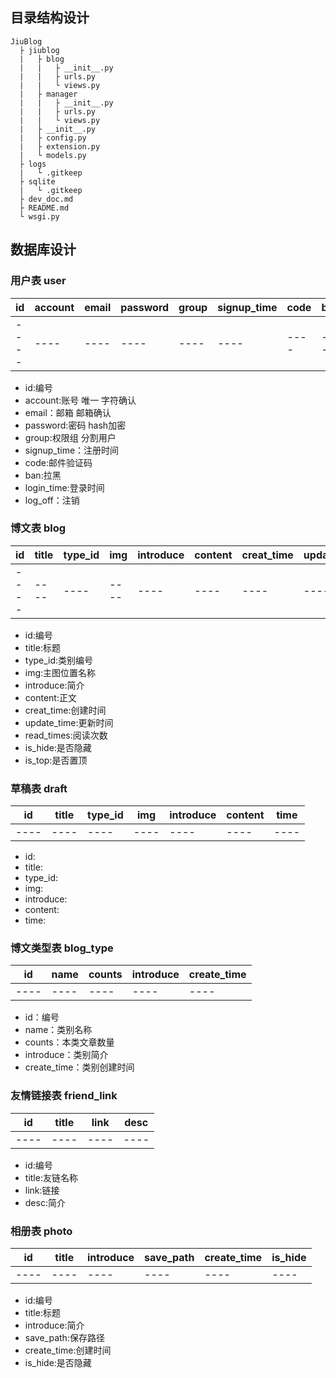 ## 目录结构设计

```
JiuBlog
  ├ jiublog
  |   ├ blog
  |   |   ├ __init__.py     
  |   |   ├ urls.py         
  |   |   └ views.py
  |   ├ manager
  |   |   ├ __init__.py
  |   |   ├ urls.py
  |   |   └ views.py
  |   ├ __init__.py
  |   ├ config.py
  |   ├ extension.py
  |   └ models.py
  ├ logs
  |   └ .gitkeep
  ├ sqlite
  |   └ .gitkeep
  ├ dev_doc.md
  ├ README.md
  └ wsgi.py
```
## 数据库设计
### 用户表 user

|  id  |  account  |  email  |  password  |  group  |  signup_time  |  code  |  ban  |  login_time  |  log_off  |
| ----  | ----  | ----  | ----  | ----  | ----  | ----  | ----  | ----  | ----  |
| ----  | ----  | ----  | ----  | ----  | ----  | ----  | ----  | ----  | ----  |

- id:编号
- account:账号 唯一 字符确认
- email：邮箱 邮箱确认
- password:密码 hash加密
- group:权限组 分割用户
- signup_time：注册时间
- code:邮件验证码
- ban:拉黑
- login_time:登录时间
- log_off：注销

### 博文表 blog

|  id |  title |  type_id |  img |  introduce |  content |  creat_time |  update_time |  read_times |  is_hide |  is_top  |
| ----  | ----  | ----  | ----  | ----  | ----  | ----  | ----  | ----  | ----  | ----  |
| ----  | ----  | ----  | ----  | ----  | ----  | ----  | ----  | ----  | ----  | ----  |

- id:编号
- title:标题
- type_id:类别编号
- img:主图位置名称
- introduce:简介
- content:正文
- creat_time:创建时间
- update_time:更新时间
- read_times:阅读次数
- is_hide:是否隐藏
- is_top:是否置顶

### 草稿表 draft

|  id |  title |  type_id |  img |  introduce |  content |  time  |
| ----  | ----  | ----  | ----  | ----  | ----  | ----  |
| ----  | ----  | ----  | ----  | ----  | ----  | ----  |

- id:
- title:
- type_id:
- img:
- introduce:
- content:
- time:

### 博文类型表 blog_type

|  id |  name |  counts |  introduce |  create_time  |
|   ----  | ----  | ----  | ----  | ----  |
|   ----  | ----  | ----  | ----  | ----  |

- id：编号
- name：类别名称
- counts：本类文章数量
- introduce：类别简介
- create_time：类别创建时间

### 友情链接表 friend_link 

|  id |  title |  link |  desc  |
|   ----  | ----  | ----  | ----  |
|   ----  | ----  | ----  | ----  |

- id:编号
- title:友链名称
- link:链接
- desc:简介

### 相册表 photo 

|  id |  title |  introduce |  save_path |  create_time |  is_hide  |
|   ----  | ----  | ----  |   ----  | ----  | ----  |
|   ----  | ----  | ----  |   ----  | ----  | ----  |

- id:编号
- title:标题
- introduce:简介
- save_path:保存路径
- create_time:创建时间
- is_hide:是否隐藏
